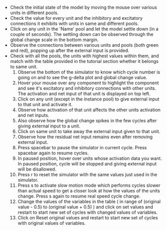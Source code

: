- Check the initial state of the model by moving the mouse over various units in different pools.
- Check the value for every unit and the inhibitory and excitatory connections it exhibits with units in same and different pools.
- Click on any unit in the 'Name' pool and let the model settle down (in a couple of seconds). The settling down can be observed through the global change scale in the bottom margin.
- Observe the connections between various units and pools (both green and red), popping up after the external input is provided.
- Check with all the pools, the units with highest values within them, and match with the table provided in the tutorial section whether it belongs to same unit.
  1. Observe the bottom of the simulator to know which cycle number is going on and to see the g-delta plot and global change value.
  2. Hover your mouse over any component to highlight the component and see it's excitatory and inhibitory connections with other units. The activation and net input of that unit is displayed on top left.
  3. Click on any unit (except in the instance pool) to give external input to that unit and activate it.
  4. Observe how activation of that unit affects the other units activation and net inputs.
  5. Also observe how the global change spikes in the few cycles after giving external input to a unit.
  6. Click on same unit to take away the external input given to that unit.
  7. Observe how the residual net input remains even after removing external input.
  8. Press spacebar to pause the simulator in current cycle. Press spacebar again to resume cycles.
  9. In paused position, hover over units whose activation data you want. In paused position, cycle will be stopped and giving external input will be disallowed.
  10. Press r to reset the simulator with the same values just used in the simulator.
  11. Press s to activate slow motion mode which performs cycles slower than actual speed to get a closer look at how the values of the units change. Press s again to resume real speed cycle change.
  12. Change the values of the variables in the table ( in range of (original value - 0.5) to (original value + 0.5) ) and click on set values and restart to start new set of cycles with changed values of variables.
  13. Click on Reset original values and restart to start new set of cycles with original values of variables.
